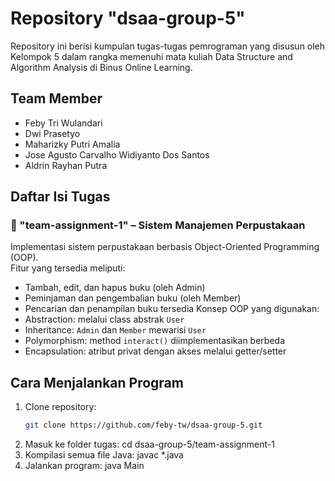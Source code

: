 # Repository "dsaa-group-5"
Repository ini berisi kumpulan tugas-tugas pemrograman yang disusun oleh Kelompok 5 dalam rangka memenuhi mata kuliah Data Structure and Algorithm Analysis di Binus Online Learning.

## Team Member
- Feby Tri Wulandari
- Dwi Prasetyo
- Maharizky Putri Amalia
- Jose Agusto Carvalho Widiyanto Dos Santos
- Aldrin Rayhan Putra

## Daftar Isi Tugas

### 📁 "team-assignment-1" – Sistem Manajemen Perpustakaan
Implementasi sistem perpustakaan berbasis Object-Oriented Programming (OOP).  
Fitur yang tersedia meliputi:
- Tambah, edit, dan hapus buku (oleh Admin)
- Peminjaman dan pengembalian buku (oleh Member)
- Pencarian dan penampilan buku tersedia
Konsep OOP yang digunakan:
- Abstraction: melalui class abstrak `User`
- Inheritance: `Admin` dan `Member` mewarisi `User`
- Polymorphism: method `interact()` diimplementasikan berbeda
- Encapsulation: atribut privat dengan akses melalui getter/setter

## Cara Menjalankan Program
1. Clone repository:
   ```bash
   git clone https://github.com/feby-tw/dsaa-group-5.git
2. Masuk ke folder tugas:
   cd dsaa-group-5/team-assignment-1
3. Kompilasi semua file Java:
   javac *.java
4. Jalankan program:
   java Main
